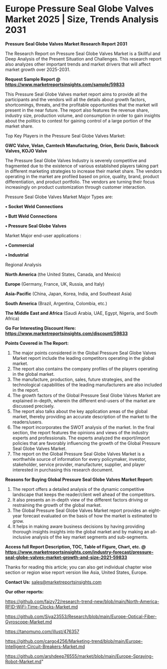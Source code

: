 # Europe Pressure Seal Globe Valves Market 2025 | Size, Trends Analysis 2031

<strong>Pressure Seal Globe Valves Market Research Report 2031</strong>

The Research Report on Pressure Seal Globe Valves Market is a Skillful and Deep Analysis of the Present Situation and Challenges. This research report also analyzes other important trends and market drivers that will affect market growth over 2025-2031.

<strong>Request Sample Report @ <a href=https://www.marketreportsinsights.com/sample/59833>https://www.marketreportsinsights.com/sample/59833</a></strong>

This Pressure Seal Globe Valves market report aims to provide all the participants and the vendors will all the details about growth factors, shortcomings, threats, and the profitable opportunities that the market will present in the near future. The report also features the revenue share, industry size, production volume, and consumption in order to gain insights about the politics to contest for gaining control of a large portion of the market share.

Top Key Players in the Pressure Seal Globe Valves Market:

<strong>GWC Valve, Velan, Camtech Manufacturing, Orion, Beric Davis, Babcock Valves, KOJO Valve</strong>

The Pressure Seal Globe Valves Industry is severely competitive and fragmented due to the existence of various established players taking part in different marketing strategies to increase their market share. The vendors operating in the market are profiled based on price, quality, brand, product differentiation, and product portfolio. The vendors are turning their focus increasingly on product customization through customer interaction.

Pressure Seal Globe Valves Market Major Types are:

<strong>• Socket Weld Connections

• Butt Weld Connections

• Pressure Seal Globe Valves</strong>

Market Major end-user applications :

<strong>• Commercial

• Industrial</strong>

Regional Analysis

</u><strong><b>North America</b></strong> (the United States, Canada, and Mexico)

<strong><b>Europe </b></strong>(Germany, France, UK, Russia, and Italy)

<strong><b>Asia-Pacific</b></strong> (China, Japan, Korea, India, and Southeast Asia)

<strong><b>South America</b></strong> (Brazil, Argentina, Colombia, etc.)

<strong><b>The Middle East and Africa</b></strong> (Saudi Arabia, UAE, Egypt, Nigeria, and South Africa)

<strong>Go For Interesting Discount Here: <a href=https://www.marketreportsinsights.com/discount/59833>https://www.marketreportsinsights.com/discount/59833</a></strong>

<strong>Points Covered in The Report:</strong>
<ol>
  <li>The major points considered in the Global Pressure Seal Globe Valves Market report include the leading competitors operating in the global market.</li>
  <li>The report also contains the company profiles of the players operating in the global market.</li>
  <li>The manufacture, production, sales, future strategies, and the technological capabilities of the leading manufacturers are also included in the report.</li>
  <li>The growth factors of the Global Pressure Seal Globe Valves Market are explained in-depth, wherein the different end-users of the market are discussed precisely.</li>
  <li>The report also talks about the key application areas of the global market, thereby providing an accurate description of the market to the readers/users.</li>
  <li>The report incorporates the SWOT analysis of the market. In the final section, the report features the opinions and views of the industry experts and professionals. The experts analyzed the export/import policies that are favorably influencing the growth of the Global Pressure Seal Globe Valves Market.</li>
  <li>The report on the Global Pressure Seal Globe Valves Market is a worthwhile source of information for every policymaker, investor, stakeholder, service provider, manufacturer, supplier, and player interested in purchasing this research document.</li>
</ol>
<strong>Reasons for Buying Global Pressure Seal Globe Valves Market Report:</strong>

<ol>
  <li>The report offers a detailed analysis of the dynamic competitive landscape that keeps the reader/client well ahead of the competitors.</li>
  <li>It also presents an in-depth view of the different factors driving or restraining the growth of the global market.</li>
  <li>The Global Pressure Seal Globe Valves Market report provides an eight-year forecast evaluated on the basis of how the market is estimated to grow.</li>
  <li>It helps in making aware business decisions by having providing thorough insights insights into the global market and by making an all-inclusive analysis of the key market segments and sub-segments.</li>
</ol>
<strong>Access full Report Description, TOC, Table of Figure, Chart, etc. @ <a href=https://www.marketreportsinsights.com/industry-forecast/pressure-seal-globe-valves-market-growth-and-size-2021-59833>https://www.marketreportsinsights.com/industry-forecast/pressure-seal-globe-valves-market-growth-and-size-2021-59833</a></strong>


Thanks for reading this article; you can also get individual chapter wise section or region wise report version like Asia, United States, Europe.

<strong>Contact Us:</strong>
sales@marketreportsinsights.com

<strong>Our other reports:</strong>

<a href=https://github.com/faizy72/research-trend-new/blob/main/North-America-RFID-WiFi-Time-Clocks-Market.md>https://github.com/faizy72/research-trend-new/blob/main/North-America-RFID-WiFi-Time-Clocks-Market.md</a>

<a href=https://github.com/Siya23553/Research/blob/main/Europe-Optical-Fiber-Gyroscope-Market.md>https://github.com/Siya23553/Research/blob/main/Europe-Optical-Fiber-Gyroscope-Market.md</a>

<a href=https://tanomuno.com/illust/476357>https://tanomuno.com/illust/476357</a>

<a href=https://github.com/cargo4256/Marketing-trend/blob/main/Europe-Intelligent-Circuit-Breakers-Market.md>https://github.com/cargo4256/Marketing-trend/blob/main/Europe-Intelligent-Circuit-Breakers-Market.md</a>

<a href=https://github.com/arshdeep76555/market/blob/main/Europe-Spraying-Robot-Market.md>https://github.com/arshdeep76555/market/blob/main/Europe-Spraying-Robot-Market.md</a>"

